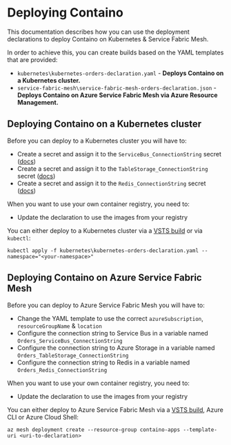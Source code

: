 # Deploying Containo
This documentation describes how you can use the deployment declarations to deploy Containo on Kubernetes & Service Fabric Mesh.

In order to achieve this, you can create builds based on the YAML templates that are provided:
- `kubernetes\kubernetes-orders-declaration.yaml` - **Deploys Containo on a Kubernetes cluster.**
- `service-fabric-mesh\service-fabric-mesh-orders-declaration.json` - **Deploys Containo on Azure Service Fabric Mesh via Azure Resource Management.**

## Deploying Containo on a Kubernetes cluster
Before you can deploy to a Kubernetes cluster you will have to:
- Create a secret and assign it to the `ServiceBus_ConnectionString` secret ([docs](https://kubernetes.io/docs/concepts/configuration/secret/#creating-a-secret-manually))
- Create a secret and assign it to the `TableStorage_ConnectionString` secret ([docs](https://kubernetes.io/docs/concepts/configuration/secret/#creating-a-secret-manually))
- Create a secret and assign it to the `Redis_ConnectionString` secret ([docs](https://kubernetes.io/docs/concepts/configuration/secret/#creating-a-secret-manually))

When you want to use your own container registry, you need to:
- Update the declaration to use the images from your registry

You can either deploy to a Kubernetes cluster via a [VSTS build](./../build/README.md#deploying-containo-on-a-kubernetes-cluster) or via `kubectl`:
```
kubectl apply -f kubernetes\kubernetes-orders-declaration.yaml --namespace="<your-namespace>"
```

## Deploying Containo on Azure Service Fabric Mesh
Before you can deploy to Azure Service Fabric Mesh you will have to:
- Change the YAML template to use the correct `azureSubscription`, `resourceGroupName` & `location`
- Configure the connection string to Service Bus in a variable named `Orders_ServiceBus_ConnectionString`
- Configure the connection string to Azure Storage in a variable named `Orders_TableStorage_ConnectionString`
- Configure the connection string to Redis in a variable named `Orders_Redis_ConnectionString`

When you want to use your own container registry, you need to:
- Update the declaration to use the images from your registry

You can either deploy to Azure Service Fabric Mesh via a [VSTS build](./../build/README.md#deploying-containo-on-azure-service-fabric-mesh), Azure CLI or Azure Cloud Shell:
```
az mesh deployment create --resource-group containo-apps --template-uri <uri-to-declaration>
```
